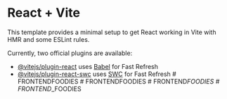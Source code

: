 # React + Vite

This template provides a minimal setup to get React working in Vite with HMR and some ESLint rules.

Currently, two official plugins are available:

- [@vitejs/plugin-react](https://github.com/vitejs/vite-plugin-react/blob/main/packages/plugin-react/README.md) uses [Babel](https://babeljs.io/) for Fast Refresh
- [@vitejs/plugin-react-swc](https://github.com/vitejs/vite-plugin-react-swc) uses [SWC](https://swc.rs/) for Fast Refresh
#   F R O N T E N D _ _ F O O D I E S  
 #   F R O N T E N D _ _ F O O D I E S  
 #   F R O N T E N D _ F O O D I E S  
 #   F R O N T E N D _ _ F O O D I E S  
 